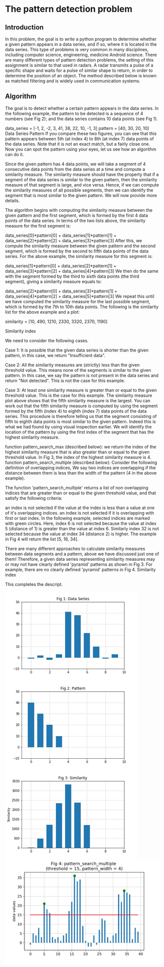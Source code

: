 # The pattern detection problem

## Introduction

In this problem, the goal is to write a python program to determine whether a given pattern appears in a data series, and if so, where it is located in the data series. This type of problems is very common in many disciplines, including computer science, engineering, medicine Android science. There are many different types of pattern detection problems, the setting of this assignment is similar to that used in radars.  A radar transmits a pulse of a specific shape and waits for a pulse of similar shape to return, in order to determine the position of an object. The method described below is known as matched filtering and is widely used in communication systems.

## Algorithm

The goal is to detect whether a certain pattern appears in the data series. In the following example, the pattern to be detected is a sequence of 4 numbers (see Fig 2); and the data series contains 10 data points (see Fig 1).

data_series = [-1, 2, -2, 3, 41, 38, 22, 10, -1, 3]
pattern = [40, 30, 20, 10]
Data Series Pattern
If you compare these two figures, you can see that this pattern appears between 5th (at index 4) to 8th (at index 7) data points of the data series. Note that it is not an exact match, but a fairly close one. Now you can spot the pattern using your eyes, let us see how an algorithm can do it.

Since the given pattern has 4 data points, we will take a segment of 4 consecutive data points from the data series at a time and compute a similarity measure. The similarity  measure should have the property that if a segment of the data series is similar to the given pattern, then the similarity measure of that segment is large, and vice versa. Hence, if we can compute the similarity measures of all possible segments, then we can identify the segment that is most similar to the given pattern. We will now provide more details.

The algorithm begins with computing the similarity measure between the given pattern and the first segment, which is formed by the first 4 data points of the data series. In terms of the two lists above, the similarity measure for the first segment is:

data_series[0]*pattern[0] + data_series[1]*pattern[1] + data_series[2]*pattern[2] + data_series[3]*pattern[3]
After this, we compute the similarity measure between the given pattern and the second segment, which is formed by the second to fifth data points of the data series. For the above example, the similarity measure for this segment is:

data_series[1]*pattern[0] + data_series[2]*pattern[1] + data_series[3]*pattern[2] + data_series[4]*pattern[3]
We then do the same with the segment formed by the third to sixth data points (the third segment), giving a similarity measure equals to:

data_series[2]*pattern[0] + data_series[3]*pattern[1] + data_series[4]*pattern[2] + data_series[5]*pattern[3]
We repeat this until we have computed the similarity measure for the last possible segment, which is formed by the 7th to 10th data points. The following is the similarity list for the above example and a plot:

similarity = [10, 490, 1210, 2330, 3320, 2370, 1190]


Similarity index

We need to consider the following cases.

Case 1: It is possible that the given data series is shorter than the given pattern, in this case, we return "Insufficient data".

Case 2: All the similarity measures are (strictly) less than the given threshold value. This means none of the segments is similar to the given pattern. In this case, we say the pattern is not present in the data series and return "Not detected". This is not the case for this example.

Case 3: At least one similarity measure is greater than or equal to the given threshold value. This is the case for this example. The similarity measure plot above shows that the fifth similarity measure is the largest. You can work out that the fifth similarity measure is computed by using the segment formed by the fifth (index 4) to eighth (index 7) data points of the data series. This procedure is therefore telling us that the segment consisting of fifth to eighth data points is most similar to the given pattern. Indeed this is what we had found by using visual inspection earlier. We will identify the location of the pattern by using the first index of the segment that has the highest similarity measure.

function pattern_search_max (described below): we return the index of the highest similarity measure that is also greater than or equal to the given threshold value. In Fig 3, the index of the highest similarity measure is 4.
function pattern_search_multiple (described below): Consider the following definition of overlapping indices,
We say two indices are overlapping if the distance between them is less than the width of the pattern (4 in the above example).

The function 'pattern_search_multiple' returns a list of non overlapping indices that are greater than or equal to the given threshold value, and that satisfy the following criteria:

an index is not selected if the value at the index is less than a value at one of it's overlapping indices.
an index is not selected if it is overlapping with first or last index.
In the following example, selected indices are marked with green circles. Here, index 6 is not selected because the value at index 5 (distance of 1) is greater than the value at index 6. Similarly index 32 is not selected because the value at index 34 (distance 2) is higher. The example in Fig 4 will return the list [5, 16, 34].

There are many different approaches to calculate similarity measures between data segments and a pattern, above we have discussed just one of them! Therefore, a given data series representing similarity measures may or may not have clearly defined 'pyramid' patterns as shown in Fig 3. For example, there are no clearly defined 'pyramid' patterns in Fig 4.
Similarity index

This completes the descript.

![Fig 1](img/Fig_1-Data_Series.jpeg "Fig 1")
![Fig 2](img/Fig_2-Pattern.jpeg "Fig 2")
![Fig 3](img/Fig_3-Similarity.jpeg "Fig 3")
![Fig 4](img/Fig_4-pattern_search_multiple.jpeg "Fig 4")